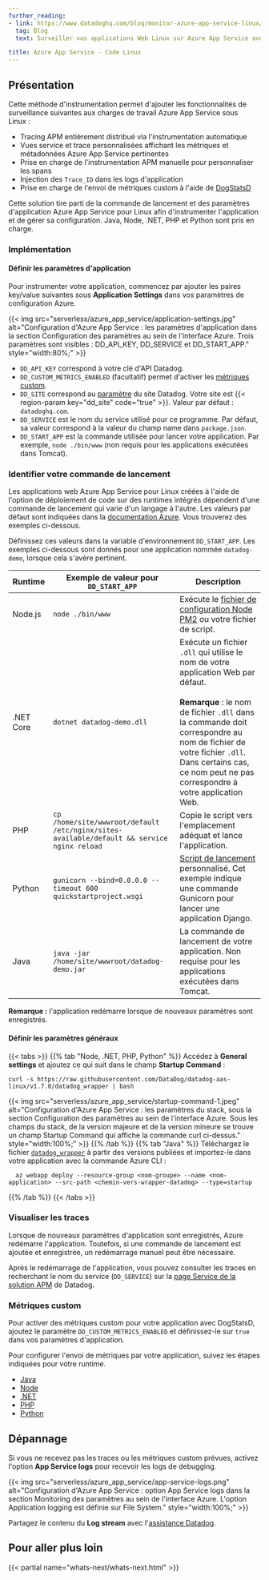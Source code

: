 ```yaml
---
further_reading:
- link: https://www.datadoghq.com/blog/monitor-azure-app-service-linux/
  tag: Blog
  text: Surveiller vos applications Web Linux sur Azure App Service avec Datadog

title: Azure App Service - Code Linux
---
```

## Présentation

Cette méthode d'instrumentation permet d'ajouter les fonctionnalités de surveillance suivantes aux charges de travail Azure App Service sous Linux :

- Tracing APM entièrement distribué via l'instrumentation automatique
- Vues service et trace personnalisées affichant les métriques et métadonnées Azure App Service pertinentes
- Prise en charge de l'instrumentation APM manuelle pour personnaliser les spans
- Injection des `Trace_ID` dans les logs d'application
- Prise en charge de l'envoi de métriques custom à l'aide de [DogStatsD][1]

Cette solution tire parti de la commande de lancement et des paramètres d'application Azure App Service pour Linux afin d'instrumenter l'application et de gérer sa configuration. Java, Node, .NET, PHP et Python sont pris en charge.

### Implémentation
#### Définir les paramètres d'application
Pour instrumenter votre application, commencez par ajouter les paires key/value suivantes sous **Application Settings** dans vos paramètres de configuration Azure.

{{< img src="serverless/azure_app_service/application-settings.jpg" alt="Configuration d'Azure App Service : les paramètres d'application dans la section Configuration des paramètres au sein de l'interface Azure. Trois paramètres sont visibles : DD_API_KEY, DD_SERVICE et DD_START_APP." style="width:80%;" >}}

- `DD_API_KEY` correspond à votre clé d'API Datadog.
- `DD_CUSTOM_METRICS_ENABLED` (facultatif) permet d'activer les [métriques custom](#metriques-custom).
- `DD_SITE` correspond au [paramètre][2] du site Datadog. Votre site est {{< region-param key="dd_site" code="true" >}}. Valeur par défaut : `datadoghq.com`.
- `DD_SERVICE` est le nom du service utilisé pour ce programme. Par défaut, sa valeur correspond à la valeur du champ name dans `package.json`.
- `DD_START_APP` est la commande utilisée pour lancer votre application. Par exemple, `node ./bin/www` (non requis pour les applications exécutées dans Tomcat).

### Identifier votre commande de lancement

Les applications web Azure App Service pour Linux créées à l'aide de l'option de déploiement de code sur des runtimes intégrés dépendent d'une commande de lancement qui varie d'un langage à l'autre. Les valeurs par défaut sont indiquées dans la [documentation Azure][7]. Vous trouverez des exemples ci-dessous.

Définissez ces valeurs dans la variable d'environnement `DD_START_APP`. Les exemples ci-dessous sont donnés pour une application nommée `datadog-demo`, lorsque cela s'avère pertinent.

| Runtime   | Exemple de valeur pour `DD_START_APP`                                                               | Description                                                                                                                                                                                                                        |
|-----------|--------------------------------------------------------------------------------------------|------------------------------------------------------------------------------------------------------------------------------------------------------------------------------------------------------------------------------------|
| Node.js   | `node ./bin/www`                                                                           | Exécute le [fichier de configuration Node PM2][12] ou votre fichier de script.                                                                                                                                                                   |
| .NET Core | `dotnet datadog-demo.dll`                                                                  | Exécute un fichier `.dll` qui utilise le nom de votre application Web par défaut. <br /><br /> **Remarque** : le nom de fichier `.dll` dans la commande doit correspondre au nom de fichier de votre fichier `.dll`. Dans certains cas, ce nom peut ne pas correspondre à votre application Web.         |
| PHP       | `cp /home/site/wwwroot/default /etc/nginx/sites-available/default && service nginx reload` | Copie le script vers l'emplacement adéquat et lance l'application.                                                                                                                                                                           |
| Python    | `gunicorn --bind=0.0.0.0 --timeout 600 quickstartproject.wsgi`                             | [Script de lancement][13] personnalisé. Cet exemple indique une commande Gunicorn pour lancer une application Django.                                                                                                                                      |
| Java      | `java -jar /home/site/wwwroot/datadog-demo.jar`                                            | La commande de lancement de votre application. Non requise pour les applications exécutées dans Tomcat.                                                                                                                                                                                                  |

[7]: https://learn.microsoft.com/en-us/troubleshoot/azure/app-service/faqs-app-service-linux#what-are-the-expected-values-for-the-startup-file-section-when-i-configure-the-runtime-stack-
[12]: https://learn.microsoft.com/en-us/azure/app-service/configure-language-nodejs?pivots=platform-linux#configure-nodejs-server
[13]: https://learn.microsoft.com/en-us/azure/app-service/configure-language-php?pivots=platform-linux#customize-start-up


**Remarque :** l'application redémarre lorsque de nouveaux paramètres sont enregistrés.

#### Définir les paramètres généraux

{{< tabs >}}
{{% tab "Node, .NET, PHP, Python" %}}
Accédez à **General settings** et ajoutez ce qui suit dans le champ **Startup Command** :

```
curl -s https://raw.githubusercontent.com/DataDog/datadog-aas-linux/v1.7.0/datadog_wrapper | bash
```

{{< img src="serverless/azure_app_service/startup-command-1.jpeg" alt="Configuration d'Azure App Service : les paramètres du stack, sous la section Configuration des paramètres au sein de l'interface Azure. Sous les champs du stack, de la version majeure et de la version mineure se trouve un champ Startup Command qui affiche la commande curl ci-dessus." style="width:100%;" >}}
{{% /tab %}}
{{% tab "Java" %}}
Téléchargez le fichier [`datadog_wrapper`][8] à partir des versions publiées et importez-le dans votre application avec la commande Azure CLI :

```
  az webapp deploy --resource-group <nom-groupe> --name <nom-application> --src-path <chemin-vers-wrapper-datadog> --type=startup
```

[8]: https://github.com/DataDog/datadog-aas-linux/releases
{{% /tab %}}
{{< /tabs >}}

### Visualiser les traces

Lorsque de nouveaux paramètres d'application sont enregistrés, Azure redémarre l'application. Toutefois, si une commande de lancement est ajoutée et enregistrée, un redémarrage manuel peut être nécessaire.

Après le redémarrage de l'application, vous pouvez consulter les traces en recherchant le nom du service (`DD_SERVICE`) sur la [page Service de la solution APM][4] de Datadog.

### Métriques custom

Pour activer des métriques custom pour votre application avec DogStatsD, ajoutez le paramètre `DD_CUSTOM_METRICS_ENABLED` et définissez-le sur `true` dans vos paramètres d'application.

Pour configurer l'envoi de métriques par votre application, suivez les étapes indiquées pour votre runtime.

- [Java][9]
- [Node][5]
- [.NET][6]
- [PHP][10]
- [Python][11]

## Dépannage

Si vous ne recevez pas les traces ou les métriques custom prévues, activez l'option **App Service logs** pour recevoir les logs de debugging.

{{< img src="serverless/azure_app_service/app-service-logs.png" alt="Configuration d'Azure App Service : option App Service logs dans la section Monitoring des paramètres au sein de l'interface Azure. L'option Application logging est définie sur File System." style="width:100%;" >}}

Partagez le contenu du **Log stream** avec l'[assistance Datadog][14].
## Pour aller plus loin

{{< partial name="whats-next/whats-next.html" >}}

[1]: /fr/developers/dogstatsd
[2]: /fr/getting_started/site/#access-the-datadog-site
[3]: https://www.datadoghq.com/blog/azure-app-service-datadog-serverless-view/
[4]: /fr/tracing/services/service_page/
[5]: https://github.com/brightcove/hot-shots
[6]: /fr/developers/dogstatsd/?tab=hostagent&code-lang=dotnet#code
[9]: https://docs.datadoghq.com/fr/developers/dogstatsd/?tab=hostagent&code-lang=java
[10]: https://docs.datadoghq.com/fr/developers/dogstatsd/?tab=hostagent&code-lang=php
[11]: https://docs.datadoghq.com/fr/developers/dogstatsd/?tab=hostagent&code-lang=python
[14]: /fr/help
